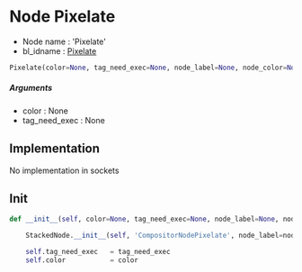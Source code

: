 # Node Pixelate

- Node name : 'Pixelate'
- bl_idname : [Pixelate](https://docs.blender.org/api/current/bpy.types.Pixelate.html)


``` python
Pixelate(color=None, tag_need_exec=None, node_label=None, node_color=None)
```
##### Arguments

- color : None
- tag_need_exec : None

## Implementation

No implementation in sockets

## Init

``` python
def __init__(self, color=None, tag_need_exec=None, node_label=None, node_color=None):

    StackedNode.__init__(self, 'CompositorNodePixelate', node_label=node_label, node_color=node_color)

    self.tag_need_exec   = tag_need_exec
    self.color           = color
```
